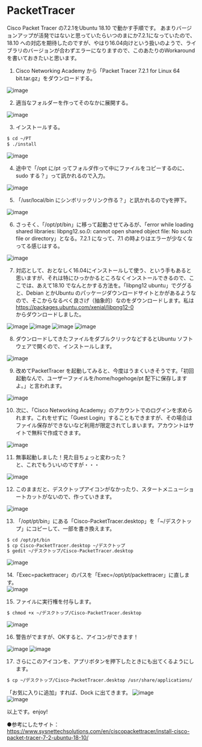 # PacketTracer
Cisco Packet Tracer の7.2.1をUbuntu 18.10 で動かす手順です。
あまりバージョンアップが活発ではないと思っていたらいつのまにか7.2.1になっていたので、18.10 への対応を期待したのですが、やはり16.04向けという扱いのようで、ライブラリのバージョンが合わずエラーになりますので、このあたりのWorkaround を書いておきたいと思います。  
  
1. Cisco Networking Academy から「Packet Tracer 7.2.1 for Linux 64 bit.tar.gz」をダウンロードする。  
<img src="images/01.png" alt="image">  
  
2. 適当なフォルダーを作ってそのなかに展開する。  
<img src="images/02.png" alt="image">  
  
3. インストールする。  
```sh
$ cd ~/PT  
$ ./install  
```  
<img src="images/03.png" alt="image">  
  
4. 途中で「/opt に/pt ってフォルダ作って中にファイルをコピーするのに、sudo する？」って訊かれるので入力。  
<img src="images/04.png" alt="image">  
  
5. 「/usr/local/bin にシンボリックリンク作る？」と訊かれるのでyを押下。
<img src="images/05.png" alt="image">  
  
6. さっそく、「/opt/pt/bin」に移って起動させてみるが、「error while loading shared libraries: libpng12.so.0: cannot open shared object file: No such file or directory」となる。7.2.1 になって、7.1 の時よりはエラーが少なくなってる感じはする。
<img src="images/06.png" alt="image">  
  
7. 対応として、おとなしく16.04にインストールして使う、という手もあると思いますが、それは特にひっかかるところなくインストールできるので、ここでは、あえて18.10 でなんとかする方法を。「libpng12 ubuntu」でググると、Debian とかUbuntu のパッケージダウンロードサイトとかがあるようなので、そこからなるべく良さげ（抽象的）なのをダウンロードします。私は  
https://packages.ubuntu.com/xenial/libpng12-0  
  からダウンロードしました。
<img src="images/07.png" alt="image">  
<img src="images/08.png" alt="image">  
<img src="images/09.png" alt="image">  
<img src="images/10.png" alt="image">  
  
8. ダウンロードしてきたファイルをダブルクリックなどするとUbuntu ソフトウェアで開くので、インストールします。
<img src="images/11.png" alt="image">  
  
9. 改めてPacketTracer を起動してみると、今度はうまくいきそうです。「初回起動なんで、ユーザーファイルを/home/hogehoge/pt 配下に保存しますよ。」と言われます。
<img src="images/12.png" alt="image">  
  
10. 次に、「Cisco Networking Academy」のアカウントでのログインを求められます。これをせずに「Guest Login」することもできますが、その場合はファイル保存ができないなど利用が限定されてしまいます。アカウントはサイトで無料で作成できます。
<img src="images/13.png" alt="image">  
  
11. 無事起動しました！見た目ちょっと変わった？  
と、これでもういいのですが・・・
<img src="images/14.png" alt="image">  
  
12. このままだと、デスクトップアイコンがなかったり、スタートメニューショートカットがないので、作っていきます。  
<img src="images/15.png" alt="image">  
  
13. 「/opt/pt/bin」にある「Cisco-PacketTracer.desktop」を「~/デスクトップ」にコピーして、一部を書き換えます。
```sh
$ cd /opt/pt/bin
$ cp Cisco-PacketTracer.desktop ~/デスクトップ
$ gedit ~/デスクトップ/Cisco-PacketTracer.desktop
```  
<img src="images/16.png" alt="image">  
  
14.「Exec=packettracer」のパスを「Exec=/opt/pt/packettracer」に直します。  
<img src="images/17.png" alt="image">  
  
15. ファイルに実行権を付与します。  
```sh
$ chmod +x ~/デスクトップ/Cisco-PacketTracer.desktop
```  
<img src="images/18.png" alt="image">  

16. 警告がでますが、OKすると、アイコンができます！  
<img src="images/19.png" alt="image">  
<img src="images/20.png" alt="image">  
  
17. さらにこのアイコンを、アプリボタンを押下したときにも出てくるようにします。  
```sh
$ cp ~/デスクトップ/Cisco-PacketTracer.desktop /usr/share/applications/
```  
「お気に入りに追加」すれば、Dock に出てきます。
<img src="images/21.png" alt="image">  
<img src="images/22.png" alt="image">  
  
以上です。enjoy!  
  
●参考にしたサイト：
https://www.sysnettechsolutions.com/en/ciscopackettracer/install-cisco-packet-tracer-7-2-ubuntu-18-10/